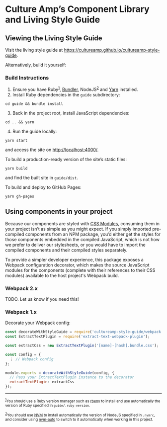 # Culture Amp’s Component Library and Living Style Guide

## Viewing the Living Style Guide

Visit the living style guide at <https://cultureamp.github.io/cultureamp-style-guide>.

Alternatively, build it yourself:

### Build Instructions

1.  Ensure you have Ruby<sup id="fn1">[1](#ruby)</sup>, [Bundler][bundler], NodeJS<sup id="fn2">[2](#nodejs)</sup> and [Yarn][yarn] installed.
2.  Install Ruby dependencies in the `guide` subdirectory:
```
cd guide && bundle install
```
3.  Back in the project root, install JavaScript dependencies:
```
cd .. && yarn
```
4.  Run the guide locally:
```
yarn start
```
and access the site on <http://localhost:4000/>.

  To build a production-ready version of the site’s static files:
```
yarn build
```
and find the built site in `guide/dist`.

  To build and deploy to GitHub Pages:
```
yarn gh-pages
```

## Using components in your project

Because our components are styled with [CSS Modules][css-modules], consuming them in your project isn’t as simple as you might expect. If you simply imported pre-compiled components from an NPM package, you’d either get the styles for those components embedded in the compiled JavaScript, which is not how we prefer to deliver our stylesheets, or you would have to import the compiled components and their compiled styles separately.

To provide a simpler developer experience, this package exposes a Webpack configuration decorator, which makes the source JavaScript modules for the components (complete with their references to their CSS modules) available to the host project's Webpack build.

### Webpack 2.x

TODO. Let us know if you need this!

### Webpack 1.x

Decorate your Webpack config:

```js
const decorateWithStyleGuide = require('cultureamp-style-guide/webpack');
const ExtractTextPlugin = require('extract-text-webpack-plugin');

const extractCss = new ExtractTextPlugin('[name]-[hash].bundle.css');

const config = {
  ⋮ // Webpack config
};

module.exports = decorateWithStyleGuide(config, {
  // Pass your ExtractTextPlugin instance to the decorator
  extractTextPlugin: extractCss
});
```

---

<small><sup id="ruby">[1](#fn1)</sup>You should use a Ruby version manager such as [rbenv][rbenv] to install and use automatically the version of Ruby specified in `guide/.ruby-version`.</small>

<small><sup id="nodejs">[2](#fn2)</sup>You should use [NVM][nvm] to install automatically the version of NodeJS specified in `.nvmrc`, and consider using [nvm-auto][nvm-auto] to switch to it automatically when working in this project.</small>

[bundler]: https://bundler.io/
[css-modules]: https://github.com/css-modules/css-modules
[nvm]: http://nvm.sh/
[nvm-auto]: https://github.com/jsdf/nvm_auto
[rbenv]: https://github.com/rbenv/rbenv
[yarn]: https://yarnpkg.com/
